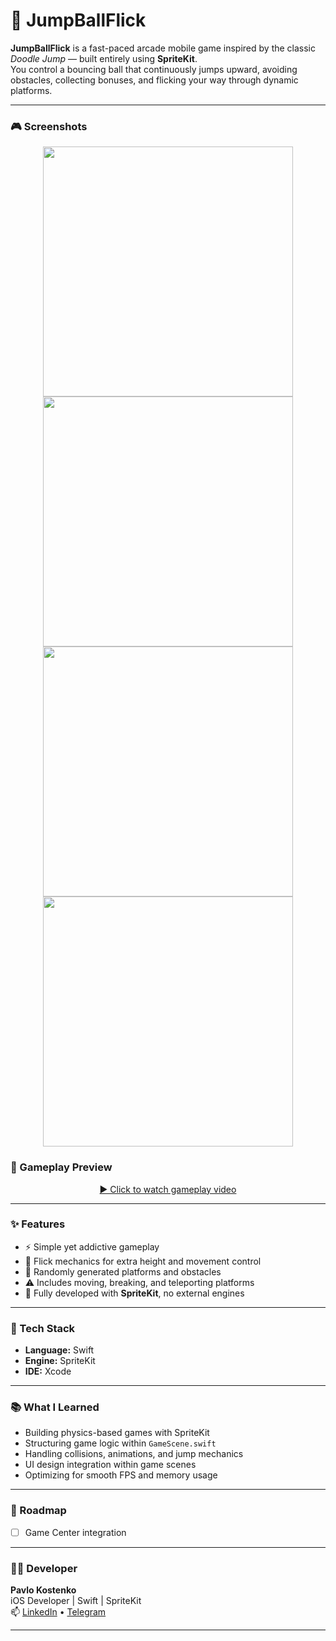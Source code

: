 # 🏀 JumpBallFlick

**JumpBallFlick** is a fast-paced arcade mobile game inspired by the classic *Doodle Jump* — built entirely using **SpriteKit**.  
You control a bouncing ball that continuously jumps upward, avoiding obstacles, collecting bonuses, and flicking your way through dynamic platforms.

---

### 🎮 Screenshots

<div align="center">
  <img src="https://github.com/user-attachments/assets/7e02dbe6-d9b6-4c36-b4c8-32339ebb5cd4" width="400"/>
  <img src="https://github.com/user-attachments/assets/556694c4-d9da-4136-975c-f6ae899b4085" width="400"/>
  <img src="https://github.com/user-attachments/assets/c217ca52-a2d2-4029-9c8d-0d02b48ba41c" width="400"/>
  <img src="https://github.com/user-attachments/assets/a112d98f-9d43-49ab-85d2-3c8257a7d39d" width="400"/>
</div>


### 🎥 Gameplay Preview

<div align="center">

  [▶️ Click to watch gameplay video](https://github.com/user-attachments/assets/f46056f5-304b-4fbf-97b1-1575717b4f44)

</div>

---

### ✨ Features

- ⚡️ Simple yet addictive gameplay
- 🎯 Flick mechanics for extra height and movement control
- 🔄 Randomly generated platforms and obstacles
- ⚠️ Includes moving, breaking, and teleporting platforms
- 📱 Fully developed with **SpriteKit**, no external engines

---

### 🧰 Tech Stack

- **Language:** Swift  
- **Engine:** SpriteKit  
- **IDE:** Xcode  

---

### 📚 What I Learned

- Building physics-based games with SpriteKit
- Structuring game logic within `GameScene.swift`
- Handling collisions, animations, and jump mechanics
- UI design integration within game scenes
- Optimizing for smooth FPS and memory usage

---

### 🚀 Roadmap
- [ ] Game Center integration

---

### 👨‍💻 Developer

**Pavlo Kostenko**  
iOS Developer | Swift | SpriteKit  
📫 [LinkedIn](https://www.linkedin.com/in/pavlokostenko/) • [Telegram](https://t.me/pavloskostenko)

---
